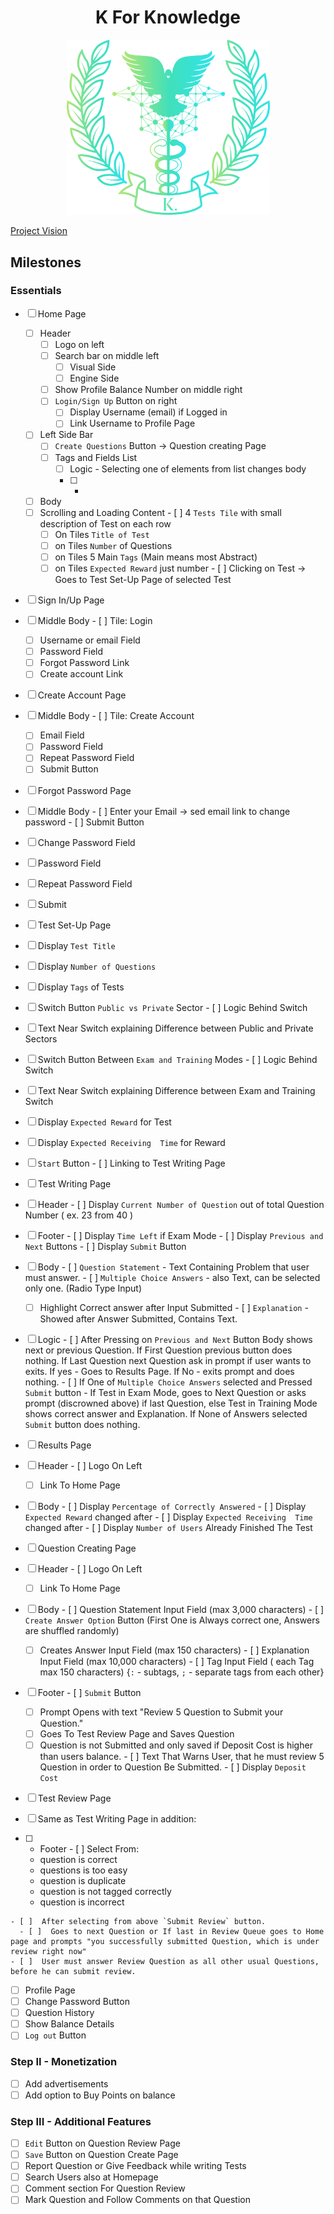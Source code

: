 <h1 align="center">K For Knowledge</h1>
<p align="center">
  <img src="src/Logo.png" style="width:325px";>
</p>

[Project Vision](https://github.com/Bingonemo123/BitEd/blob/main/Vision.md)

## Milestones

### Essentials

- [ ] Home Page
  - [ ] Header
    - [ ] Logo on left
    - [ ] Search bar on middle left
      - [ ] Visual Side
      - [ ] Engine Side
    - [ ] Show Profile Balance Number on middle right
    - [ ] `Login/Sign Up` Button on right
      - [ ] Display Username (email) if Logged in
      - [ ] Link Username to Profile Page
  - [ ] Left Side Bar
    - [ ] `Create Questions` Button &#8594; Question creating Page
    - [ ] Tags and Fields List
      - [ ] Logic - Selecting one of elements from list changes body
      - [ ]  *
  - [ ]  Body
    - [ ]  Scrolling and Loading Content
      - [ ]  4 `Tests Tile` with small description of Test on each row
        - [ ]  On Tiles `Title of Test`
        - [ ]  on Tiles `Number` of Questions
        - [ ]  on Tiles 5 Main `Tags` (Main means most Abstract)
        - [ ]  on Tiles `Expected Reward` just number
      - [ ]  Clicking on Test &#8594; Goes to Test Set-Up Page of selected Test
- [ ]  Sign In/Up Page
  - [ ]  Middle Body
    - [ ]  Tile: Login
      - [ ]  Username or email  Field
      - [ ]  Password Field
      - [ ]  Forgot Password Link
      - [ ]  Create account Link
- [ ]  Create Account Page
  - [ ]  Middle Body
    - [ ]  Tile: Create Account
      - [ ]  Email Field
      - [ ]  Password Field
      - [ ]  Repeat Password Field
      - [ ]  Submit Button
- [ ]  Forgot Password Page
  - [ ]  Middle Body
    - [ ]  Enter your Email &#8594; sed email link to change password
    - [ ]  Submit Button
- [ ]  Change Password Field
  - [ ]  Password Field
  - [ ]  Repeat Password Field
  - [ ]  Submit
- [ ]  Test Set-Up Page
  - [ ]  Display `Test Title`
  - [ ]  Display `Number of Questions`
  - [ ]  Display `Tags` of Tests
  - [ ]  Switch Button `Public vs Private` Sector
    - [ ]  Logic Behind Switch
  - [ ]  Text Near Switch explaining Difference between Public and Private Sectors
  - [ ]  Switch Button Between `Exam and Training` Modes
    - [ ]  Logic Behind Switch
  - [ ]   Text Near Switch explaining Difference between Exam and Training Switch
  - [ ]   Display `Expected Reward` for Test
  - [ ]   Display `Expected Receiving  Time` for Reward
  - [ ]   `Start` Button
    - [ ]   Linking to Test Writing Page
- [ ]  Test Writing Page
  - [ ]  Header
    - [ ]  Display `Current Number of Question` out of total Question Number ( ex. 23 from 40 )
  - [ ]  Footer
    - [ ]  Display `Time Left` if Exam Mode
    - [ ]  Display `Previous and Next` Buttons
    - [ ]  Display `Submit` Button
  - [ ]  Body
    - [ ]  `Question Statement` - Text Containing Problem that user must answer.
    - [ ]  `Multiple Choice Answers` - also Text, can be selected only one. (Radio Type Input)
      - [ ]  Highlight Correct answer after Input Submitted
    - [ ]  `Explanation` - Showed after Answer Submitted, Contains Text.
  - [ ]  Logic
    - [ ]  After Pressing on `Previous and Next` Button Body shows next or previous Question. If First Question previous button does nothing. If Last Question next Question ask in prompt if user wants to exits. If yes - Goes to Results Page. If No - exits prompt and does nothing.
    - [ ]  If One of `Multiple Choice Answers` selected and Pressed `Submit` button - If Test in Exam Mode, goes to Next Question or asks prompt (discrowned above) if last Question, else Test in Training Mode shows correct answer and Explanation. If None of Answers selected `Submit` button does nothing.
- [ ]  Results Page
  - [ ]  Header
    - [ ]  Logo On Left
      - [ ]  Link To Home Page
  - [ ]  Body
    - [ ]  Display `Percentage of Correctly Answered`
    - [ ]  Display `Expected Reward` changed after
    - [ ]  Display `Expected Receiving  Time` changed after
    - [ ]  Display `Number of Users` Already Finished The Test
- [ ]  Question Creating Page
  - [ ]  Header
    - [ ]  Logo On Left
      - [ ]  Link To Home Page
  - [ ]  Body
    - [ ]  Question Statement  Input Field (max 3,000 characters)
    - [ ]  `Create Answer Option` Button (First One is Always correct one, Answers are shuffled randomly)
      - [ ]  Creates Answer Input Field (max 150 characters)
    - [ ]  Explanation Input Field  (max 10,000 characters)
    - [ ]  Tag Input Field ( each Tag max 150 characters) {`:` - subtags, `;` - separate tags from each other}
  - [ ]  Footer
    - [ ]  `Submit` Button
      - [ ]  Prompt Opens with text "Review 5 Question to Submit your Question."
      - [ ]  Goes To Test Review Page and Saves Question
      - [ ]  Question is not Submitted and only saved if Deposit Cost is higher than users balance.
    - [ ]  Text That Warns User, that he must review 5 Question in order to Question Be Submitted.
    - [ ]  Display `Deposit Cost`
- [ ]  Test Review Page
  - [ ]  Same as Test Writing Page in addition:
  - [ ]  + Footer
    - [ ]  Select From:
  
      - question is correct
      - questions is too easy
      - question is duplicate
      - question is not tagged correctly
      - question is incorrect

    - [ ]  After selecting from above `Submit Review` button.
      - [ ]  Goes to next Question or If last in Review Queue goes to Home page and prompts "you successfully submitted Question, which is under review right now"
    - [ ]  User must answer Review Question as all other usual Questions, before he can submit review.
  
- [ ]  Profile Page
  - [ ]  Change Password Button
  - [ ]  Question History
  - [ ]  Show Balance Details
  - [ ]  `Log out` Button

### Step II - Monetization

- [ ]  Add advertisements
- [ ]  Add option to Buy Points on balance

### Step III - Additional Features

- [ ]  `Edit` Button on Question Review Page
- [ ]  `Save` Button on Question Create Page
- [ ]  Report Question or Give Feedback while writing Tests
- [ ]  Search Users also at Homepage
- [ ]  Comment section For Question Review
- [ ]  Mark Question and Follow Comments on that Question
